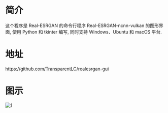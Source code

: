 # 简介

这个程序是 Real-ESRGAN 的命令行程序 Real-ESRGAN-ncnn-vulkan 的图形界面, 使用 Python 和 tkinter 编写, 同时支持 Windows、Ubuntu 和 macOS 平台.

# 地址

https://github.com/TransparentLC/realesrgan-gui

# 图示

![1](https://github.com/user-attachments/assets/c0cefbf9-bd73-4328-943f-01d2b0050ee3)
